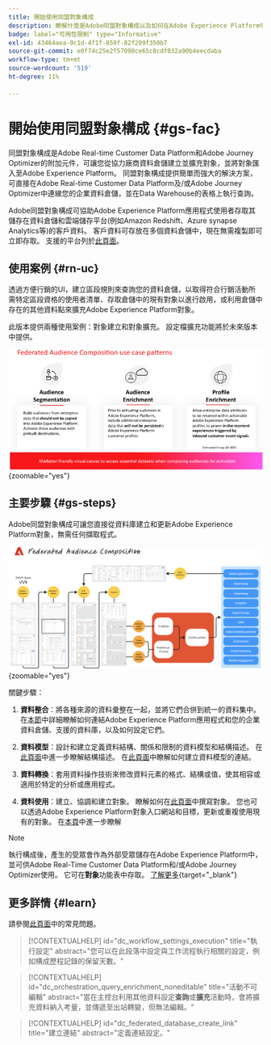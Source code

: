 ```yaml
---
title: 開始使用同盟對象構成
description: 瞭解什麼是Adobe同盟對象構成以及如何在Adobe Experience Platform中使用
badge: label="可用性限制" type="Informative"
exl-id: 43464aea-9c1d-4f1f-859f-82f209f350b7
source-git-commit: e0f74c25e2f57098ce65c8cdf032a90b4eecdaba
workflow-type: tm+mt
source-wordcount: '519'
ht-degree: 11%

---
```


# 開始使用同盟對象構成 {#gs-fac}

同盟對象構成是Adobe Real-time Customer Data Platform和Adobe Journey Optimizer的附加元件，可讓您從協力廠商資料倉儲建立並擴充對象，並將對象匯入至Adobe Experience Platform。 同盟對象構成提供簡單而強大的解決方案，可直接在Adobe Real-time Customer Data Platform及/或Adobe Journey Optimizer中連線您的企業資料倉儲，並在Data Warehouse的表格上執行查詢。

Adobe同盟對象構成可協助Adobe Experience Platform應用程式使用者存取其儲存在資料倉儲和雲端儲存平台(例如Amazon Redshift、Azure synapse Analytics等)的客戶資料。 客戶資料可存放在多個資料倉儲中，現在無需複製即可立即存取。 支援的平台列於[此頁面](../connections/federated-db.md#supported-db)。

## 使用案例 {#rn-uc}

透過方便行銷的UI，建立區段規則來查詢您的資料倉儲，以取得符合行銷活動所需特定區段資格的使用者清單、存取倉儲中的現有對象以進行啟用，或利用倉儲中存在的其他資料點來擴充Adobe Experience Platform對象。

此版本提供兩種使用案例：對象建立和對象擴充。 設定檔擴充功能將於未來版本中提供。

![圖表](assets/fac-use-cases.png){zoomable="yes"}

## 主要步驟 {#gs-steps}

Adobe同盟對象構成可讓您直接從資料庫建立和更新Adobe Experience Platform對象，無需任何擷取程式。

![圖表](assets/steps-diagram.png){zoomable="yes"}

關鍵步驟：

1. **資料整合**：將各種來源的資料彙整在一起，並將它們合併到統一的資料集中。 在[本節](../connections/federated-db.md)中詳細瞭解如何連結Adobe Experience Platform應用程式和您的企業資料倉儲、支援的資料庫，以及如何設定它們。

2. **資料模型**：設計和建立定義資料結構、關係和限制的資料模型和結構描述。 在[此頁面](../customer/schemas.md)中進一步瞭解結構描述。 在[此頁面](../data-management/gs-models.md)中瞭解如何建立資料模型的連結。

3. **資料轉換**：套用資料操作技術來修改資料元素的格式、結構或值，使其相容或適用於特定的分析或應用程式。

4. **資料使用**：建立、協調和建立對象。 瞭解如何在[此頁面](../compositions/gs-compositions.md)中撰寫對象。 您也可以透過Adobe Experience Platform對象入口網站和目標，更新或重複使用現有的對象。 在[本頁](../connections/destinations.md)中進一步瞭解


>[!NOTE]
>
>執行構成後，產生的受眾會作為外部受眾儲存在Adobe Experience Platform中，並可供Adobe Real-Time Customer Data Platform和/或Adobe Journey Optimizer使用。 它可在&#x200B;**對象**&#x200B;功能表中存取。 [了解更多](https://experienceleague.adobe.com/en/docs/experience-platform/segmentation/ui/audience-portal){target="_blank"}
>



## 更多詳情 {#learn}

<!-- Workflow + Workflow activities-->

請參閱[此頁面](faq.md)中的常見問題。

>[!CONTEXTUALHELP]
>id="dc_workflow_settings_execution"
>title="執行設定"
>abstract="您可以在此段落中設定與工作流程執行相關的設定，例如構成歷程記錄的保留天數。"




>[!CONTEXTUALHELP]
>id="dc_orchestration_query_enrichment_noneditable"
>title="活動不可編輯"
>abstract="當在主控台利用其他資料設定&#x200B;**查詢**&#x200B;或&#x200B;**擴充**&#x200B;活動時，會將擴充資料納入考量，並傳遞至出站轉變，但無法編輯。"

<!-- Create a link -->

>[!CONTEXTUALHELP]
>id="dc_federated_database_create_link"
>title="建立連結"
>abstract="定義連結設定。"
